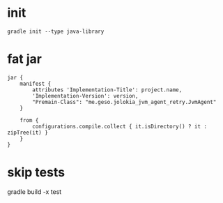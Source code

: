 # init

    gradle init --type java-library

# fat jar

    jar {
        manifest {
            attributes 'Implementation-Title': project.name,
            'Implementation-Version': version,
            "Premain-Class": "me.geso.jolokia_jvm_agent_retry.JvmAgent"
        }

        from {
            configurations.compile.collect { it.isDirectory() ? it : zipTree(it) }
        }
    }

# skip tests

gradle build -x test 

